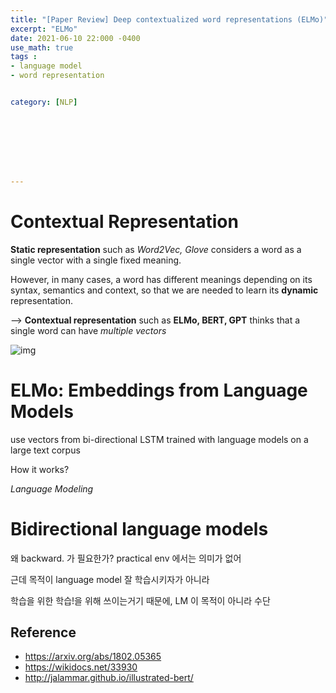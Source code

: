 ```yaml
---
title: "[Paper Review] Deep contextualized word representations (ELMo)"
excerpt: "ELMo"
date: 2021-06-10 22:000 -0400
use_math: true
tags :
- language model
- word representation


category: [NLP]








---
```




# Contextual Representation 

**Static representation** such as *Word2Vec, Glove* considers a word as a single vector with a single fixed meaning.

However, in many cases, a word has different meanings depending on its syntax, semantics and context, so  that we are needed to learn its **dynamic** representation. 

--> **Contextual representation** such as **ELMo, BERT, GPT** thinks that a single word can have *multiple vectors*



![img](/Users/seungmi/workspace/studying/Seungmi122.github.io/assets/2021-06-10-elmo1.png)



# ELMo: Embeddings from Language Models

use vectors from bi-directional LSTM trained with language models on a large text corpus

How it works?

*Language Modeling* 



# Bidirectional language models

왜 backward. 가 필요한가? practical env 에서는 의미가 없어

근데 목적이 language model 잘 학습시키자가 아니라

학습을 위한 학습!을 위해 쓰이는거기 때문에, LM 이 목적이 아니라 수단







## Reference

- https://arxiv.org/abs/1802.05365
- https://wikidocs.net/33930
- http://jalammar.github.io/illustrated-bert/